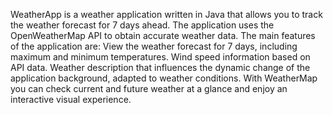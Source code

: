 WeatherApp is a weather application written in Java that allows you to track the weather forecast for 7 days ahead. The application uses the OpenWeatherMap API to obtain accurate weather data. The main features of the application are:
View the weather forecast for 7 days, including maximum and minimum temperatures.
Wind speed information based on API data.
Weather description that influences the dynamic change of the application background, adapted to weather conditions.
With WeatherMap you can check current and future weather at a glance and enjoy an interactive visual experience.
